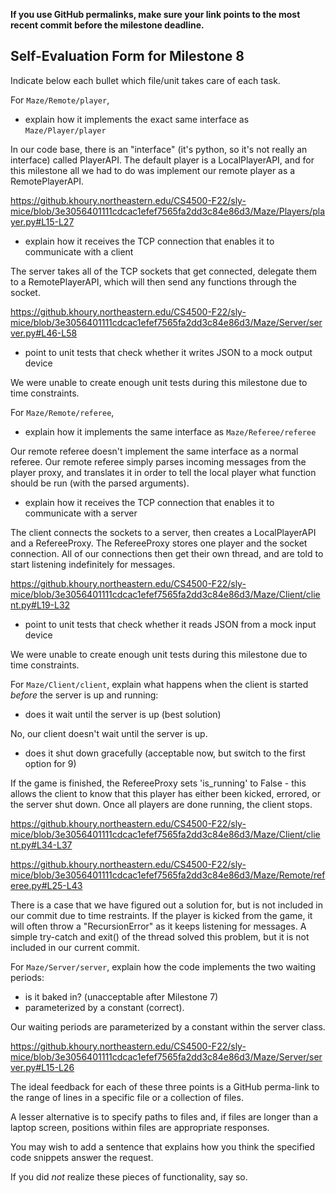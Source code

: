 **If you use GitHub permalinks, make sure your link points to the most recent commit before the milestone deadline.**

## Self-Evaluation Form for Milestone 8

Indicate below each bullet which file/unit takes care of each task.

For `Maze/Remote/player`,

- explain how it implements the exact same interface as `Maze/Player/player`

In our code base, there is an "interface" (it's python, so it's not really an interface) called PlayerAPI. The default player is a LocalPlayerAPI,
and for this milestone all we had to do was implement our remote player as a RemotePlayerAPI.

https://github.khoury.northeastern.edu/CS4500-F22/sly-mice/blob/3e3056401111cdcac1efef7565fa2dd3c84e86d3/Maze/Players/player.py#L15-L27

- explain how it receives the TCP connection that enables it to communicate with a client

The server takes all of the TCP sockets that get connected, delegate them to a RemotePlayerAPI, which will then send any functions through the socket.

https://github.khoury.northeastern.edu/CS4500-F22/sly-mice/blob/3e3056401111cdcac1efef7565fa2dd3c84e86d3/Maze/Server/server.py#L46-L58

- point to unit tests that check whether it writes JSON to a mock output device

We were unable to create enough unit tests during this milestone due to time constraints.

For `Maze/Remote/referee`,

- explain how it implements the same interface as `Maze/Referee/referee`

Our remote referee doesn't implement the same interface as a normal referee. Our remote referee simply parses incoming messages from the player proxy, and translates it in order to tell the local player what function should be run (with the parsed arguments).

- explain how it receives the TCP connection that enables it to communicate with a server

The client connects the sockets to a server, then creates a LocalPlayerAPI and a RefereeProxy. The RefereeProxy stores one player and the socket connection. All of our connections then get their own thread, and are told to start listening indefinitely for messages. 

https://github.khoury.northeastern.edu/CS4500-F22/sly-mice/blob/3e3056401111cdcac1efef7565fa2dd3c84e86d3/Maze/Client/client.py#L19-L32

- point to unit tests that check whether it reads JSON from a mock input device

We were unable to create enough unit tests during this milestone due to time constraints.

For `Maze/Client/client`, explain what happens when the client is started _before_ the server is up and running:

- does it wait until the server is up (best solution)

No, our client doesn't wait until the server is up.

- does it shut down gracefully (acceptable now, but switch to the first option for 9)

If the game is finished, the RefereeProxy sets 'is_running' to False - this allows the client to know that this player has either been kicked, errored, or the server shut down. Once all players are done running, the client stops. 

https://github.khoury.northeastern.edu/CS4500-F22/sly-mice/blob/3e3056401111cdcac1efef7565fa2dd3c84e86d3/Maze/Client/client.py#L34-L37

https://github.khoury.northeastern.edu/CS4500-F22/sly-mice/blob/3e3056401111cdcac1efef7565fa2dd3c84e86d3/Maze/Remote/referee.py#L25-L43

There is a case that we have figured out a solution for, but is not included in our commit due to time restraints. If the player is kicked from the game, it will often throw a "RecursionError" as it keeps listening for messages. A simple try-catch and exit() of the thread solved this problem, but it is not included in our current commit.


For `Maze/Server/server`, explain how the code implements the two waiting periods:

- is it baked in? (unacceptable after Milestone 7)
- parameterized by a constant (correct).

Our waiting periods are parameterized by a constant within the server class.

https://github.khoury.northeastern.edu/CS4500-F22/sly-mice/blob/3e3056401111cdcac1efef7565fa2dd3c84e86d3/Maze/Server/server.py#L15-L26

The ideal feedback for each of these three points is a GitHub
perma-link to the range of lines in a specific file or a collection of
files.

A lesser alternative is to specify paths to files and, if files are
longer than a laptop screen, positions within files are appropriate
responses.

You may wish to add a sentence that explains how you think the
specified code snippets answer the request.

If you did *not* realize these pieces of functionality, say so.

